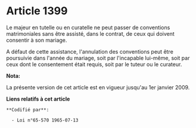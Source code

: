 # Article 1399

Le majeur en tutelle ou en curatelle ne peut passer de conventions matrimoniales sans être assisté, dans le contrat, de ceux
qui doivent consentir à son mariage.

A défaut de cette assistance, l'annulation des conventions peut être poursuivie dans l'année du mariage, soit par l'incapable
lui-même, soit par ceux dont le consentement était requis, soit par le tuteur ou le curateur.

**Nota:**

La présente version de cet article est en vigueur jusqu'au 1er janvier 2009.

**Liens relatifs à cet article**

	**Codifié par**:

	  - Loi n°65-570 1965-07-13
